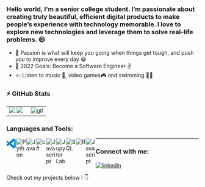### Hello world, I'm a senior college student. I’m passionate about creating truly beautiful, efficient digital products to make people’s experience with technology memorable. I love to explore new technologies and leverage them to solve real-life problems.  :smile:


- 🔭 Passion is what will keep you going when things get tough, and push you to improve every day 😀
- 💪 2022 Goals: Become a Software Engineer :v:
- ⭐: Listen to music 🎼, video games🎮 and swimming 🏊‍♂️

### :zap: GitHub Stats

<table>
<tr>
  <td width="48%">
    <img src="https://github-readme-stats.vercel.app/api?username=huysam11&show_icons=true&hide=contribs,issues&hide_border=true" />
    <img src="https://github-readme-stats.vercel.app/api/top-langs/?username=huysam11&layout=compact&show_icons=true&hide_border=true" />
  </td>
  <td width="52%"><img alt="gif" align="right" src="https://camo.githubusercontent.com/c1dcb74cc1c1835b1d716f5051499a2814c683c806b15f04b0eba492863703e9/68747470733a2f2f63646e2e6472696262626c652e636f6d2f75736572732f3733303730332f73637265656e73686f74732f363538313234332f6176656e746f2e676966"/></td>
</tr>
<table>

### Languages and Tools:
<img align="left" alt="Visual Studio Code" width="26px" src="https://raw.githubusercontent.com/github/explore/80688e429a7d4ef2fca1e82350fe8e3517d3494d/topics/visual-studio-code/visual-studio-code.png" />
<img align="left" alt="Python" width="26px" src="https://upload.wikimedia.org/wikipedia/commons/thumb/0/0a/Python.svg/1200px-Python.svg.png" /> 
<img align="left" alt="Java" width="26px" src="https://cdn.icon-icons.com/icons2/159/PNG/256/java_22523.png" /> 
<img align="left" alt="c#" width="26px" src="https://toppng.com/uploads/preview/c-programming-icon-c-programming-language-logo-11562945679duaxtn3yq0.png" />
<img align="left" alt="Javascript" width="26px" src="https://cdn.icon-icons.com/icons2/2108/PNG/512/javascript_icon_130900.png" />
<img align="left" alt="Jupyter Lab" width="26px" src="https://ih1.redbubble.net/image.750052662.3804/st,small,845x845-pad,1000x1000,f8f8f8.u1.jpg" />
<img align="left" alt="SQL" width="26px" src="https://icon-library.com/images/sql-icon/sql-icon-8.jpg" />
<img align="left" alt="R" width="26px" src="https://www.r-project.org/logo/Rlogo.png" />
<img align="left" alt="Javascript" width="26px" src="https://cdn.icon-icons.com/icons2/2108/PNG/512/javascript_icon_130900.png" /> 
 
  ---

<h3 align="left">Connect with me:</h3>
<p align="left">
<a href="https://www.linkedin.com/in/huy-sam-363b241b5" target="blank"><img align="center" src="https://www.freeiconspng.com/thumbs/linkedin-logo-png/linkedin-logo-3.png" alt="linkedin" height="30" width="40" /></a>
 </p>
Check out my projects below ! 👇                                                                                                                                                                                                
